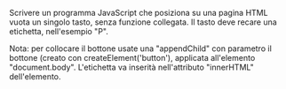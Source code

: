 Scrivere un programma JavaScript che posiziona su una pagina HTML vuota un singolo tasto, senza funzione collegata. Il tasto deve recare una etichetta, nell'esempio "P".

Nota: per collocare il bottone usate una "appendChild" con parametro il bottone (creato con createElement('button'), applicata all'elemento "document.body". L'etichetta va inserità nell'attributo "innerHTML" dell'elemento.

